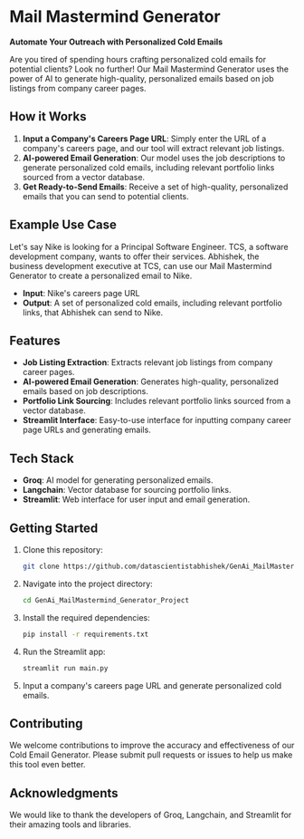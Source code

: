 # Mail Mastermind Generator

**Automate Your Outreach with Personalized Cold Emails**

Are you tired of spending hours crafting personalized cold emails for potential clients? Look no further! Our Mail Mastermind Generator uses the power of AI to generate high-quality, personalized emails based on job listings from company career pages.

## How it Works

1. **Input a Company's Careers Page URL**: Simply enter the URL of a company's careers page, and our tool will extract relevant job listings.
2. **AI-powered Email Generation**: Our model uses the job descriptions to generate personalized cold emails, including relevant portfolio links sourced from a vector database.
3. **Get Ready-to-Send Emails**: Receive a set of high-quality, personalized emails that you can send to potential clients.

## Example Use Case

Let's say Nike is looking for a Principal Software Engineer. TCS, a software development company, wants to offer their services. Abhishek, the business development executive at TCS, can use our Mail Mastermind Generator to create a personalized email to Nike.

- **Input**: Nike's careers page URL  
- **Output**: A set of personalized cold emails, including relevant portfolio links, that Abhishek can send to Nike.

## Features

- **Job Listing Extraction**: Extracts relevant job listings from company career pages.
- **AI-powered Email Generation**: Generates high-quality, personalized emails based on job descriptions.
- **Portfolio Link Sourcing**: Includes relevant portfolio links sourced from a vector database.
- **Streamlit Interface**: Easy-to-use interface for inputting company career page URLs and generating emails.

## Tech Stack

- **Groq**: AI model for generating personalized emails.
- **Langchain**: Vector database for sourcing portfolio links.
- **Streamlit**: Web interface for user input and email generation.

## Getting Started

1. Clone this repository:
    ```bash
    git clone https://github.com/datascientistabhishek/GenAi_MailMastermind_Generator_Project.git
    ```

2. Navigate into the project directory:
    ```bash
    cd GenAi_MailMastermind_Generator_Project
    ```

3. Install the required dependencies:
    ```bash
    pip install -r requirements.txt
    ```

4. Run the Streamlit app:
    ```bash
    streamlit run main.py
    ```

5. Input a company's careers page URL and generate personalized cold emails.

## Contributing

We welcome contributions to improve the accuracy and effectiveness of our Cold Email Generator. Please submit pull requests or issues to help us make this tool even better.


## Acknowledgments

We would like to thank the developers of Groq, Langchain, and Streamlit for their amazing tools and libraries.
